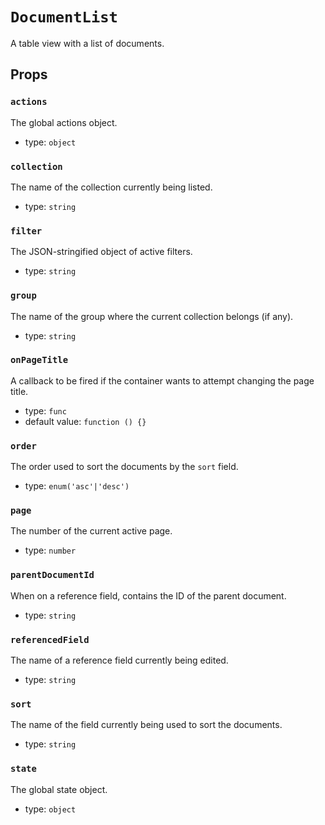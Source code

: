 `DocumentList`
==============

A table view with a list of documents.

Props
-----

### `actions`

The global actions object.

- type: `object`


### `collection`

The name of the collection currently being listed.

- type: `string`


### `filter`

The JSON-stringified object of active filters.

- type: `string`


### `group`

The name of the group where the current collection belongs (if any).

- type: `string`


### `onPageTitle`

A callback to be fired if the container wants to attempt changing the
page title.

- type: `func`
- default value: `function () {}`


### `order`

The order used to sort the documents by the `sort` field.

- type: `enum('asc'|'desc')`


### `page`

The number of the current active page.

- type: `number`


### `parentDocumentId`

When on a reference field, contains the ID of the parent document.

- type: `string`


### `referencedField`

The name of a reference field currently being edited.

- type: `string`


### `sort`

The name of the field currently being used to sort the documents.

- type: `string`


### `state`

The global state object.

- type: `object`

